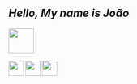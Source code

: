  ## *Hello, My name is João*

[<img height="50px" target="blank" src="https://media1.giphy.com/media/lis80jMXZNvKVeq7DX/giphy.gif?cid=790b76117d5d633d19abab54ee03c483b25b5e13ebcd6d4e&rid=giphy.gif&ct=s" />](https://resume-seven-gamma.vercel.app/)

<div align="center">
   <img align="left" height="30px" src="https://cdn.jsdelivr.net/gh/devicons/devicon/icons/typescript/typescript-plain.svg" />
   <a href="https://reactjs.org/" align="left" height="30px" src="https://cdn.jsdelivr.net/gh/devicons/devicon/icons/react/react-original.svg" ></a>
   <img align="left" height="30px" src="https://cdn.jsdelivr.net/gh/devicons/devicon/icons/nextjs/nextjs-original.svg" />
   <img align="left" height="30px" src="https://cdn.jsdelivr.net/gh/devicons/devicon/icons/sass/sass-original.svg" />
</div>



          


